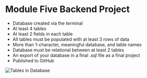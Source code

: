 # Module Five Backend Project

- Database created via the terminal
- At least 4 tables
- At least 2 fields in each table
- All tables must be populated with at least 3 rows of data
- More than 1-character, meaningful database, and table names
- Database must be relational between at least 2 tables
- An export of your database in a final .sql file as a final project
- Published to GitHub

![Tables in Database](https://github.com/Shehu-Muhammad/Module_Five_BE/blob/6db1cfdadde203eb243cac14dd154c81e0337613/images/drawSQL-export-2022-08-01_12_27.png)
